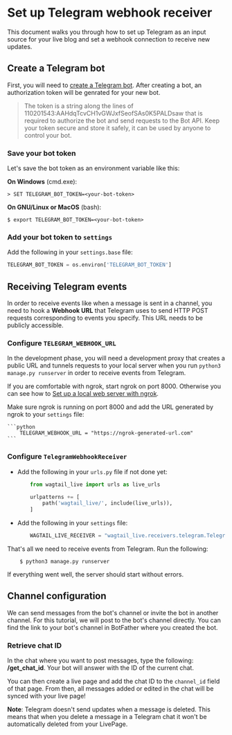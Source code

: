 # Set up Telegram webhook receiver

This document walks you through how to set up Telegram as an input source for your live blog and set a webhook connection to receive new updates.


## Create a Telegram bot

First, you will need to [create a Telegram bot](https://core.telegram.org/bots#6-botfather).
After creating a bot, an authorization token will be genrated for your new bot.
> The token is a string along the lines of 110201543:AAHdqTcvCH1vGWJxfSeofSAs0K5PALDsaw that is required to authorize the bot and send requests to the Bot API. Keep your token secure and store it safely, it can be used by anyone to control your bot.

### Save your bot token

Let's save the bot token as an environment variable like this:

**On Windows** (cmd.exe):

```doscon
> SET TELEGRAM_BOT_TOKEN=<your-bot-token>
```

**On GNU/Linux or MacOS** (bash):

```console
$ export TELEGRAM_BOT_TOKEN=<your-bot-token>
```

### Add your bot token to `settings`

Add the following in your `settings.base` file:
```python
TELEGRAM_BOT_TOKEN = os.environ['TELEGRAM_BOT_TOKEN']
```

## Receiving Telegram events

In order to receive events like when a message is sent in a channel, you need to hook a **Webhook URL** that Telegram uses to send HTTP POST requests corresponding to events you specify. This URL needs to be publicly accessible. 

### Configure `TELEGRAM_WEBHOOK_URL`

In the development phase, you will need a development proxy that creates a public URL and tunnels requests to your local server when you run `python3 manage.py runserver` in order to receive events from Telegram.

If you are comfortable with ngrok, start ngrok on port 8000. Otherwise you can see how to [Set up a local web server with ngrok](setup_ngrok.md).


Make sure ngrok is running on port 8000 and add the URL generated by ngrok to your `settings` file:

    ```python
        TELEGRAM_WEBHOOK_URL = "https://ngrok-generated-url.com"
    ```

### Configure `TelegramWebhookReceiver`

- Add the following in your `urls.py` file if not done yet:
    ```python
        from wagtail_live import urls as live_urls

        urlpatterns += [
            path('wagtail_live/', include(live_urls)),
        ]
    ```

- Add the following in your `settings` file:
    ```python
        WAGTAIL_LIVE_RECEIVER = "wagtail_live.receivers.telegram.TelegramWebhookReceiver"
    ```

That's all we need to receive events from Telegram. Run the following:
```console
    $ python3 manage.py runserver
```

If everything went well, the server should start without errors. 

## Channel configuration

We can send messages from the bot's channel or invite the bot in another channel.
For this tutorial, we will post to the bot's channel directly.
You can find the link to your bot's channel in BotFather where you created the bot.

### Retrieve chat ID

In the chat where you want to post messages, type the following: **/get_chat_id**. Your bot will answer with the ID of the current chat.

You can then create a live page and add the chat ID to the `channel_id` field of that page. From then, all messages added or edited in the chat will be synced with your live page!

**Note**: Telegram doesn't send updates when a message is deleted. This means that when you delete a message in a Telegram chat it won't be automatically deleted from your LivePage.
